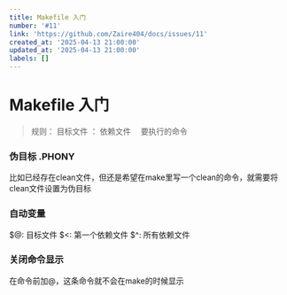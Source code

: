 ```yaml
---
title: Makefile 入门
number: '#11'
link: 'https://github.com/Zaire404/docs/issues/11'
created_at: '2025-04-13 21:00:00'
updated_at: '2025-04-13 21:00:00'
labels: []
---
```

# Makefile 入门
> 规则： 
目标文件 ： 依赖文件
&emsp;要执行的命令

### 伪目标 .PHONY
比如已经存在clean文件，但还是希望在make里写一个clean的命令，就需要将clean文件设置为伪目标

### 自动变量
$@: 目标文件
$<: 第一个依赖文件
$^: 所有依赖文件

### 关闭命令显示
在命令前加@，这条命令就不会在make的时候显示
